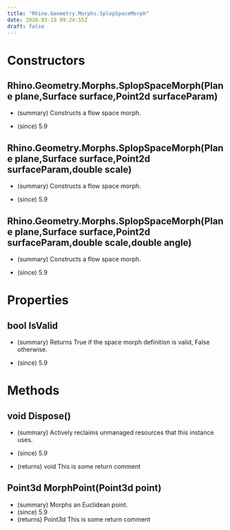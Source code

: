 ```yaml
---
title: "Rhino.Geometry.Morphs.SplopSpaceMorph"
date: 2020-03-10 09:24:55Z
draft: false
---
```


# Constructors
## Rhino.Geometry.Morphs.SplopSpaceMorph(Plane plane,Surface surface,Point2d surfaceParam)
- (summary) 
     Constructs a flow space morph.
     
- (since) 5.9
## Rhino.Geometry.Morphs.SplopSpaceMorph(Plane plane,Surface surface,Point2d surfaceParam,double scale)
- (summary) 
     Constructs a flow space morph.
     
- (since) 5.9
## Rhino.Geometry.Morphs.SplopSpaceMorph(Plane plane,Surface surface,Point2d surfaceParam,double scale,double angle)
- (summary) 
     Constructs a flow space morph.
     
- (since) 5.9
# Properties
## bool IsValid
- (summary) 
     Returns True if the space morph definition is valid, False otherwise.
     
- (since) 5.9
# Methods
## void Dispose()
- (summary) 
     Actively reclaims unmanaged resources that this instance uses.
     
- (since) 5.9
- (returns) void This is some return comment
## Point3d MorphPoint(Point3d point)
- (summary) Morphs an Euclidean point.
- (since) 5.9
- (returns) Point3d This is some return comment

